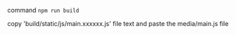 command `npm run build`

copy 'build/static/js/main.xxxxxx.js' file text and paste the media/main.js file
